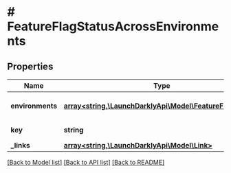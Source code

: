 # # FeatureFlagStatusAcrossEnvironments

## Properties

Name | Type | Description | Notes
------------ | ------------- | ------------- | -------------
**environments** | [**array<string,\LaunchDarklyApi\Model\FeatureFlagStatus>**](FeatureFlagStatus.md) | Flag status for environment. |
**key** | **string** | feature flag key |
**_links** | [**array<string,\LaunchDarklyApi\Model\Link>**](Link.md) |  |

[[Back to Model list]](../../README.md#models) [[Back to API list]](../../README.md#endpoints) [[Back to README]](../../README.md)
